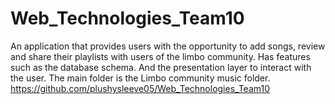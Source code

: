 # Web_Technologies_Team10
An application that provides users with the opportunity to add songs, review and share their playlists with users of the limbo community. Has features such as the database schema. And the presentation layer to interact with the user. The main folder is the Limbo community music folder.
https://github.com/plushysleeve05/Web_Technologies_Team10
